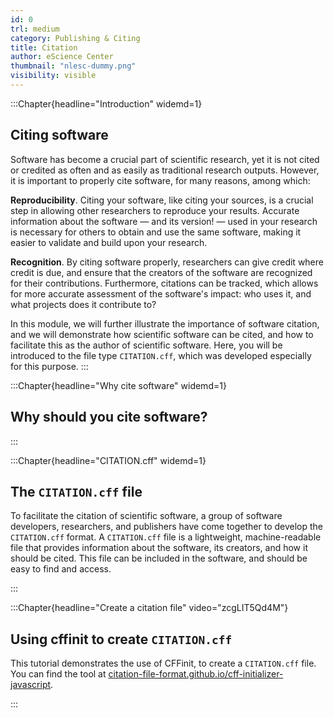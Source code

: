 ```yaml
---
id: 0
trl: medium
category: Publishing & Citing
title: Citation
author: eScience Center
thumbnail: "nlesc-dummy.png"
visibility: visible
---
```


:::Chapter{headline="Introduction" widemd=1}
## Citing software

Software has become a crucial part of scientific research, yet it is not cited or credited as often and as easily as traditional research outputs. However, it is important to properly cite software, for many reasons, among which:

**Reproducibility**. Citing your software, like citing your sources, is a crucial step in allowing other researchers to reproduce your results. Accurate information about the software — and its version! — used in your research is necessary for others to obtain and use the same software, making it easier to validate and build upon your research.

**Recognition**. By citing software properly, researchers can give credit where credit is due, and ensure that the creators of the software are recognized for their contributions. Furthermore, citations can be tracked, which allows for more accurate assessment of the software's impact: who uses it, and what projects does it contribute to?

In this module, we will further illustrate the importance of software citation, and we will demonstrate how scientific software can be cited, and how to facilitate this as the author of scientific software. Here, you will be introduced to the file type `CITATION.cff`, which was developed especially for this purpose.
:::

:::Chapter{headline="Why cite software" widemd=1}
## Why should you cite software?


:::

:::Chapter{headline="CITATION.cff" widemd=1}
## The `CITATION.cff` file

To facilitate the citation of scientific software, a group of software developers, researchers, and publishers have come together to develop the `CITATION.cff` format. A `CITATION.cff` file is a lightweight, machine-readable file that provides information about the software, its creators, and how it should be cited. This file can be included in the software, and should be easy to find and access.




:::

:::Chapter{headline="Create a citation file" video="zcgLIT5Qd4M"}
## Using cffinit to create `CITATION.cff`

This tutorial demonstrates the use of CFFinit, to create a `CITATION.cff` file. You can find the tool at [citation-file-format.github.io/cff-initializer-javascript](https://citation-file-format.github.io/cff-initializer-javascript/#/).

:::

